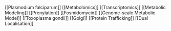 [[Plasmodium falciparum]]
[[Metabolomics]]
[[Transcriptomics]]
[[Metabolic Modeling]]
[[Prenylation]]
[[Fosmidomycin]]
[[Genome-scale Metabolic Model]]
[[Toxoplasma gondii]]
[[Golgi]]
[[Protein Trafficking]]
[[Dual Localisation]]
